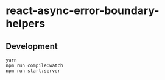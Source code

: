 # react-async-error-boundary-helpers

## Development

```
yarn
npm run compile:watch
npm run start:server
```

